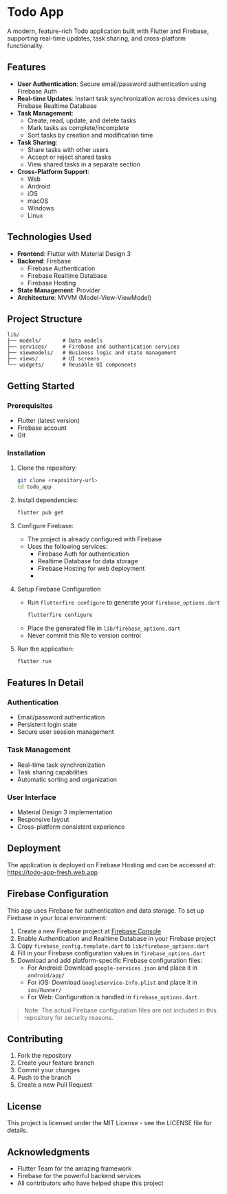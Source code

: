 # Todo App

A modern, feature-rich Todo application built with Flutter and Firebase, supporting real-time updates, task sharing, and cross-platform functionality.

## Features

- **User Authentication**: Secure email/password authentication using Firebase Auth
- **Real-time Updates**: Instant task synchronization across devices using Firebase Realtime Database
- **Task Management**:
  - Create, read, update, and delete tasks
  - Mark tasks as complete/incomplete
  - Sort tasks by creation and modification time
- **Task Sharing**:
  - Share tasks with other users
  - Accept or reject shared tasks
  - View shared tasks in a separate section
- **Cross-Platform Support**:
  - Web
  - Android
  - iOS
  - macOS
  - Windows
  - Linux

## Technologies Used

- **Frontend**: Flutter with Material Design 3
- **Backend**: Firebase
  - Firebase Authentication
  - Firebase Realtime Database
  - Firebase Hosting
- **State Management**: Provider
- **Architecture**: MVVM (Model-View-ViewModel)

## Project Structure

```
lib/
├── models/       # Data models
├── services/     # Firebase and authentication services
├── viewmodels/   # Business logic and state management
├── views/        # UI screens
└── widgets/      # Reusable UI components
```

## Getting Started

### Prerequisites

- Flutter (latest version)
- Firebase account
- Git

### Installation

1. Clone the repository:
   ```bash
   git clone <repository-url>
   cd todo_app
   ```

2. Install dependencies:
   ```bash
   flutter pub get
   ```

3. Configure Firebase:
   - The project is already configured with Firebase
   - Uses the following services:
     - Firebase Auth for authentication
     - Realtime Database for data storage
     - Firebase Hosting for web deployment
     - 
4. Setup Firebase Configuration
   
    - Run `flutterfire configure` to generate your `firebase_options.dart`
      ```bash
      flutterfire configure
      ```
    - Place the generated file in `lib/firebase_options.dart`
    - Never commit this file to version control

4. Run the application:
   ```bash
   flutter run
   ```

## Features In Detail

### Authentication
- Email/password authentication
- Persistent login state
- Secure user session management

### Task Management
- Real-time task synchronization
- Task sharing capabilities
- Automatic sorting and organization

### User Interface
- Material Design 3 implementation
- Responsive layout
- Cross-platform consistent experience

## Deployment

The application is deployed on Firebase Hosting and can be accessed at:
https://todo-app-fresh.web.app

## Firebase Configuration

This app uses Firebase for authentication and data storage. To set up Firebase in your local environment:

1. Create a new Firebase project at [Firebase Console](https://console.firebase.google.com/)
2. Enable Authentication and Realtime Database in your Firebase project
3. Copy `firebase_config.template.dart` to `lib/firebase_options.dart`
4. Fill in your Firebase configuration values in `firebase_options.dart`
5. Download and add platform-specific Firebase configuration files:
   - For Android: Download `google-services.json` and place it in `android/app/`
   - For iOS: Download `GoogleService-Info.plist` and place it in `ios/Runner/`
   - For Web: Configuration is handled in `firebase_options.dart`

> Note: The actual Firebase configuration files are not included in this repository for security reasons.

## Contributing

1. Fork the repository
2. Create your feature branch
3. Commit your changes
4. Push to the branch
5. Create a new Pull Request

## License

This project is licensed under the MIT License - see the LICENSE file for details.

## Acknowledgments

- Flutter Team for the amazing framework
- Firebase for the powerful backend services
- All contributors who have helped shape this project
